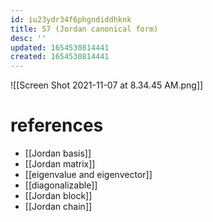 ```yaml
---
id: iu23ydr34f6phgndiddhknk
title: 57 (Jordan canonical form)
desc: ''
updated: 1654530814441
created: 1654530814441
---
```

![[Screen Shot 2021-11-07 at 8.34.45 AM.png]]
# references
- [[Jordan basis]]
- [[Jordan matrix]]
- [[eigenvalue and eigenvector]]
- [[diagonalizable]]
- [[Jordan block]]
- [[Jordan chain]]
